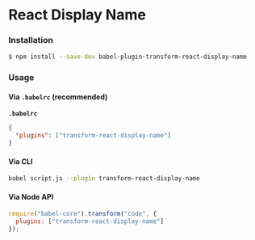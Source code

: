 # React Display Name

### Installation

```sh
$ npm install --save-dev babel-plugin-transform-react-display-name
```

### Usage

#### Via `.babelrc` (recommended)

**`.babelrc`**

```json
{
  "plugins": ["transform-react-display-name"]
}
```

#### Via CLI

```sh
babel script.js --plugin transform-react-display-name
```

#### Via Node API

```js
require("babel-core").transform("code", {
  plugins: ["transform-react-display-name"]
});
```
